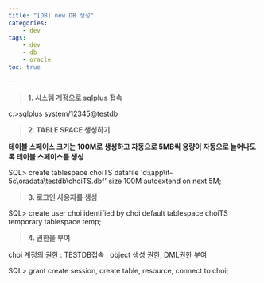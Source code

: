 ```yaml
---
title: "[DB] new DB 생성"
categories:
    - dev
tags:
    - dev
    - db
    - oracle
toc: true

---
```



> **1. 시스템 계정으로 sqlplus 접속**

c:\>sqlplus system/12345@testdb

> **2. TABLE SPACE 생성하기**

**테이블 스페이스 크기는 100M로 생성하고 자동으로 5MB씩 용량이 자동으로 늘어나도록 테이블 스페이스를 생성**

SQL> create tablespace choiTS datafile 'd:\app\it-5c\oradata\testdb\choiTS.dbf' size 100M autoextend on next 5M;

> **3. 로그인 사용자를 생성**

SQL> create user choi identified by choi default tablespace choiTS temporary tablespace temp;

> **4. 권한을 부여**

choi 계정의 권한 : TESTDB접속 , object 생성 권한, DML권한 부여

SQL> grant create session, create table, resource, connect to choi;
<!--stackedit_data:
eyJoaXN0b3J5IjpbMTUyMjk5NzIxNF19
-->